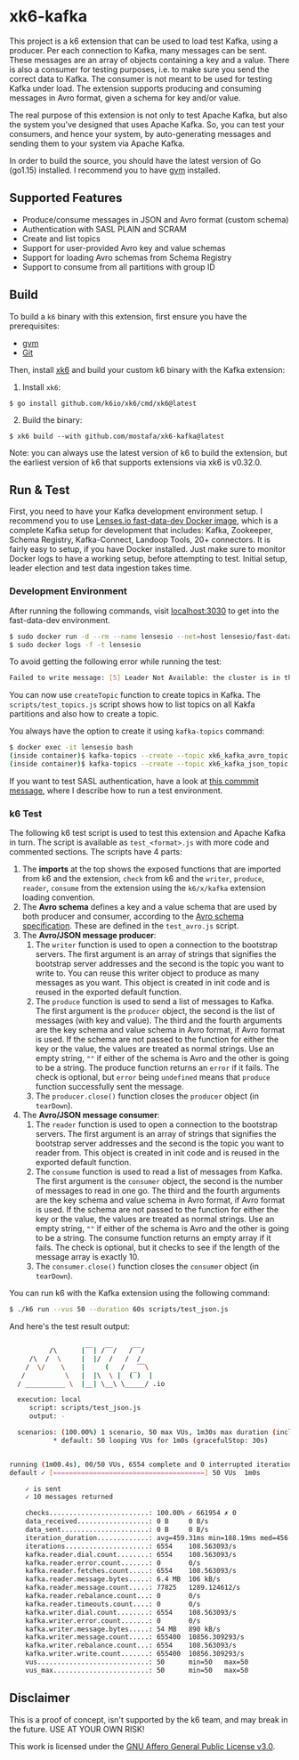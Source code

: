 # xk6-kafka

This project is a k6 extension that can be used to load test Kafka, using a producer. Per each connection to Kafka, many messages can be sent. These messages are an array of objects containing a key and a value. There is also a consumer for testing purposes, i.e. to make sure you send the correct data to Kafka. The consumer is not meant to be used for testing Kafka under load. The extension supports producing and consuming messages in Avro format, given a schema for key and/or value.

The real purpose of this extension is not only to test Apache Kafka, but also the system you've designed that uses Apache Kafka. So, you can test your consumers, and hence your system, by auto-generating messages and sending them to your system via Apache Kafka.

In order to build the source, you should have the latest version of Go (go1.15) installed. I recommend you to have [gvm](https://github.com/moovweb/gvm) installed.

## Supported Features

* Produce/consume messages in JSON and Avro format (custom schema)
* Authentication with SASL PLAIN and SCRAM
* Create and list topics
* Support for user-provided Avro key and value schemas
* Support for loading Avro schemas from Schema Registry
* Support to consume from all partitions with group ID

## Build

To build a `k6` binary with this extension, first ensure you have the prerequisites:

- [gvm](https://github.com/moovweb/gvm)
- [Git](https://git-scm.com/)

Then, install [xk6](https://github.com/k6io/xk6) and build your custom k6 binary with the Kafka extension:

1. Install `xk6`:
  ```shell
  $ go install github.com/k6io/xk6/cmd/xk6@latest
  ```

2. Build the binary:
  ```shell
  $ xk6 build --with github.com/mostafa/xk6-kafka@latest
  ```

Note: you can always use the latest version of k6 to build the extension, but the earliest version of k6 that supports extensions via xk6 is v0.32.0.

## Run & Test

First, you need to have your Kafka development environment setup. I recommend you to use [Lenses.io fast-data-dev Docker image](https://github.com/lensesio/fast-data-dev), which is a complete Kafka setup for development that includes: Kafka, Zookeeper, Schema Registry, Kafka-Connect, Landoop Tools, 20+ connectors. It is fairly easy to setup, if you have Docker installed. Just make sure to monitor Docker logs to have a working setup, before attempting to test. Initial setup, leader election and test data ingestion takes time.

### Development Environment

After running the following commands, visit [localhost:3030](http://localhost:3030) to get into the fast-data-dev environment.

```bash
$ sudo docker run -d --rm --name lensesio --net=host lensesio/fast-data-dev
$ sudo docker logs -f -t lensesio
```

To avoid getting the following error while running the test:

```bash
Failed to write message: [5] Leader Not Available: the cluster is in the middle of a leadership election and there is currently no leader for this partition and hence it is unavailable for writes
```

You can now use `createTopic` function to create topics in Kafka. The `scripts/test_topics.js` script shows how to list topics on all Kakfa partitions and also how to create a topic.

You always have the option to create it using `kafka-topics` command:

```bash
$ docker exec -it lensesio bash
(inside container)$ kafka-topics --create --topic xk6_kafka_avro_topic --bootstrap-server localhost:9092
(inside container)$ kafka-topics --create --topic xk6_kafka_json_topic --bootstrap-server localhost:9092
```

If you want to test SASL authentication, have a look at [this commmit message](https://github.com/mostafa/xk6-kafka/pull/3/commits/403fbc48d13683d836b8033eeeefa48bf2f25c6e), where I describe how to run a test environment.

### k6 Test

The following k6 test script is used to test this extension and Apache Kafka in turn. The script is available as `test_<format>.js` with more code and commented sections. The scripts have 4 parts:

1. The __imports__ at the top shows the exposed functions that are imported from k6 and the extension, `check` from k6 and the `writer`, `produce`, `reader`, `consume` from the extension using the `k6/x/kafka` extension loading convention.
2. The __Avro schema__ defines a key and a value schema that are used by both producer and consumer, according to the [Avro schema specification](https://avro.apache.org/docs/current/spec.html). These are defined in the `test_avro.js` script.
3. The __Avro/JSON message producer__:
    1. The `writer` function is used to open a connection to the bootstrap servers. The first argument is an array of strings that signifies the bootstrap server addresses and the second is the topic you want to write to. You can reuse this writer object to produce as many messages as you want. This object is created in init code and is reused in the exported default function.
    2. The `produce` function is used to send a list of messages to Kafka. The first argument is the `producer` object, the second is the list of messages (with key and value). The third and the fourth arguments are the key schema and value schema in Avro format, if Avro format is used. If the schema are not passed to the function for either the key or the value, the values are treated as normal strings. Use an empty string, `""` if either of the schema is Avro and the other is going to be a string.
    The produce function returns an `error` if it fails. The check is optional, but `error` being `undefined` means that `produce` function successfully sent the message.
    3. The `producer.close()` function closes the `producer` object (in `tearDown`).
4. The __Avro/JSON message consumer__:
    1. The `reader` function is used to open a connection to the bootstrap servers. The first argument is an array of strings that signifies the bootstrap server addresses and the second is the topic you want to reader from. This object is created in init code and is reused in the exported default function.
    2. The `consume` function is used to read a list of messages from Kafka. The first argument is the `consumer` object, the second is the number of messages to read in one go. The third and the fourth arguments are the key schema and value schema in Avro format, if Avro format is used. If the schema are not passed to the function for either the key or the value, the values are treated as normal strings. Use an empty string, `""` if either of the schema is Avro and the other is going to be a string.
    The consume function returns an empty array if it fails. The check is optional, but it checks to see if the length of the message array is exactly 10.
    3. The `consumer.close()` function closes the `consumer` object (in `tearDown`).

You can run k6 with the Kafka extension using the following command:

```bash
$ ./k6 run --vus 50 --duration 60s scripts/test_json.js
```

And here's the test result output:

```bash

          /\      |‾‾| /‾‾/   /‾‾/
     /\  /  \     |  |/  /   /  /
    /  \/    \    |     (   /   ‾‾\
   /          \   |  |\  \ |  (‾)  |
  / __________ \  |__| \__\ \_____/ .io

  execution: local
     script: scripts/test_json.js
     output: -

  scenarios: (100.00%) 1 scenario, 50 max VUs, 1m30s max duration (incl. graceful stop):
           * default: 50 looping VUs for 1m0s (gracefulStop: 30s)


running (1m00.4s), 00/50 VUs, 6554 complete and 0 interrupted iterations
default ✓ [======================================] 50 VUs  1m0s

    ✓ is sent
    ✓ 10 messages returned

    checks.........................: 100.00% ✓ 661954 ✗ 0
    data_received..................: 0 B     0 B/s
    data_sent......................: 0 B     0 B/s
    iteration_duration.............: avg=459.31ms min=188.19ms med=456.26ms max=733.67ms p(90)=543.22ms p(95)=572.76ms
    iterations.....................: 6554    108.563093/s
    kafka.reader.dial.count........: 6554    108.563093/s
    kafka.reader.error.count.......: 0       0/s
    kafka.reader.fetches.count.....: 6554    108.563093/s
    kafka.reader.message.bytes.....: 6.4 MB  106 kB/s
    kafka.reader.message.count.....: 77825   1289.124612/s
    kafka.reader.rebalance.count...: 0       0/s
    kafka.reader.timeouts.count....: 0       0/s
    kafka.writer.dial.count........: 6554    108.563093/s
    kafka.writer.error.count.......: 0       0/s
    kafka.writer.message.bytes.....: 54 MB   890 kB/s
    kafka.writer.message.count.....: 655400  10856.309293/s
    kafka.writer.rebalance.count...: 6554    108.563093/s
    kafka.writer.write.count.......: 655400  10856.309293/s
    vus............................: 50      min=50   max=50
    vus_max........................: 50      min=50   max=50
```

## Disclaimer

This is a proof of concept, isn't supported by the k6 team, and may break in the future. USE AT YOUR OWN RISK!

This work is licensed under the [GNU Affero General Public License v3.0](https://github.com/mostafa/xk6-kafka/blob/master/LICENSE).
